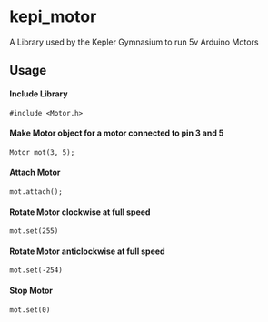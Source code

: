 # kepi_motor
A Library used by the Kepler Gymnasium to run 5v Arduino Motors

## Usage
#### Include Library
```
#include <Motor.h>
```

#### Make Motor object for a motor connected to pin 3 and 5
```
Motor mot(3, 5);
```

#### Attach Motor
```
mot.attach();
```

#### Rotate Motor clockwise at full speed
```
mot.set(255)
```

#### Rotate Motor anticlockwise at full speed
```
mot.set(-254)
```

#### Stop Motor
```
mot.set(0)
```
